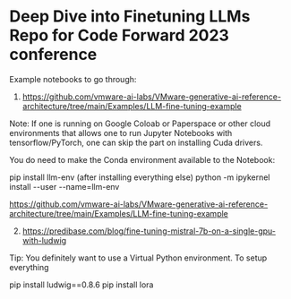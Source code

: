 # Deep Dive into Finetuning LLMs Repo for Code Forward 2023 conference

Example notebooks to go through:

1) https://github.com/vmware-ai-labs/VMware-generative-ai-reference-architecture/tree/main/Examples/LLM-fine-tuning-example

Note: If one is running on Google Coloab or Paperspace or other cloud environments that allows one to run Jupyter Notebooks with tensorflow/PyTorch,
one can skip the part on installing Cuda drivers.

You do need to make the Conda environment available to the Notebook:   

pip install llm-env (after installing everything else)
python -m ipykernel install --user --name=llm-env

https://github.com/vmware-ai-labs/VMware-generative-ai-reference-architecture/tree/main/Examples/LLM-fine-tuning-example

2)   https://predibase.com/blog/fine-tuning-mistral-7b-on-a-single-gpu-with-ludwig

Tip: You definitely want to use a Virtual Python environment.  To setup everything

pip install ludwig==0.8.6
pip install lora

